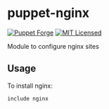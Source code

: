 puppet-nginx
===========

[![Puppet Forge](https://img.shields.io/puppetforge/v/halyard/nginx.svg)](https://forge.puppetlabs.com/halyard/nginx)
[![MIT Licensed](http://img.shields.io/badge/license-MIT-green.svg?style=flat)](https://tldrlegal.com/license/mit-license)

Module to configure nginx sites

## Usage

To install nginx:

```puppet
include nginx
```

